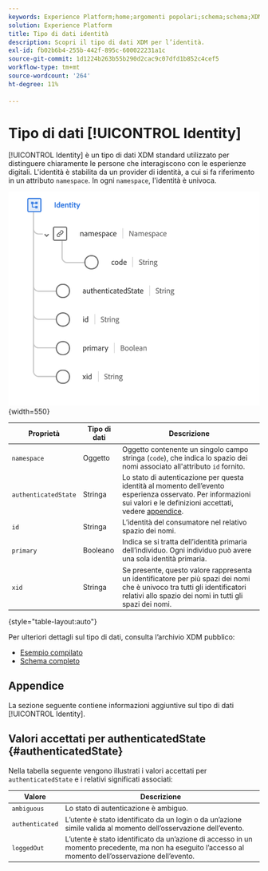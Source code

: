 ```yaml
---
keywords: Experience Platform;home;argomenti popolari;schema;schema;XDM;campi;schemi;schemi;identità;tipo di dati;tipo di dati;tipo di dati;
solution: Experience Platform
title: Tipo di dati identità
description: Scopri il tipo di dati XDM per l’identità.
exl-id: fb02b6b4-255b-442f-895c-600022231a1c
source-git-commit: 1d1224b263b55b290d2cac9c07dfd1b852c4cef5
workflow-type: tm+mt
source-wordcount: '264'
ht-degree: 11%

---
```


# Tipo di dati [!UICONTROL Identity]

[!UICONTROL Identity] è un tipo di dati XDM standard utilizzato per distinguere chiaramente le persone che interagiscono con le esperienze digitali. L&#39;identità è stabilita da un provider di identità, a cui si fa riferimento in un attributo `namespace`. In ogni `namespace`, l&#39;identità è univoca.

![](../images/data-types/identity.png){width=550}

| Proprietà | Tipo di dati | Descrizione |
| --- | --- | --- |
| `namespace` | Oggetto | Oggetto contenente un singolo campo stringa (`code`), che indica lo spazio dei nomi associato all&#39;attributo `id` fornito. |
| `authenticatedState` | Stringa | Lo stato di autenticazione per questa identità al momento dell’evento esperienza osservato. Per informazioni sui valori e le definizioni accettati, vedere [appendice](#authenticatedState). |
| `id` | Stringa | L’identità del consumatore nel relativo spazio dei nomi. |
| `primary` | Booleano | Indica se si tratta dell’identità primaria dell’individuo. Ogni individuo può avere una sola identità primaria. |
| `xid` | Stringa | Se presente, questo valore rappresenta un identificatore per più spazi dei nomi che è univoco tra tutti gli identificatori relativi allo spazio dei nomi in tutti gli spazi dei nomi. |

{style="table-layout:auto"}

Per ulteriori dettagli sul tipo di dati, consulta l’archivio XDM pubblico:

* [Esempio compilato](https://github.com/adobe/xdm/blob/master/components/datatypes/identity.example.1.json)
* [Schema completo](https://github.com/adobe/xdm/blob/master/components/datatypes/identity.schema.json)

## Appendice

La sezione seguente contiene informazioni aggiuntive sul tipo di dati [!UICONTROL Identity].

## Valori accettati per authenticatedState {#authenticatedState}

Nella tabella seguente vengono illustrati i valori accettati per `authenticatedState` e i relativi significati associati:

| Valore | Descrizione |
| --- | --- |
| `ambiguous` | Lo stato di autenticazione è ambiguo. |
| `authenticated` | L’utente è stato identificato da un login o da un’azione simile valida al momento dell’osservazione dell’evento. |
| `loggedOut` | L’utente è stato identificato da un’azione di accesso in un momento precedente, ma non ha eseguito l’accesso al momento dell’osservazione dell’evento. |
